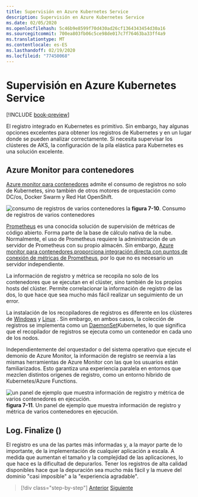 ```yaml
---
title: Supervisión en Azure Kubernetes Service
description: Supervisión en Azure Kubernetes Service
ms.date: 02/05/2020
ms.openlocfilehash: 5c46b9e8599f70d430ad26cf1364343454d30a16
ms.sourcegitcommit: 700ea803fb06c5ce98de017c7f76463ba33ff4a9
ms.translationtype: MT
ms.contentlocale: es-ES
ms.lasthandoff: 02/19/2020
ms.locfileid: "77450068"
---
```

# <a name="monitoring-in-azure-kubernetes-services"></a>Supervisión en Azure Kubernetes Service

[!INCLUDE [book-preview](../../../includes/book-preview.md)]

El registro integrado en Kubernetes es primitivo. Sin embargo, hay algunas opciones excelentes para obtener los registros de Kubernetes y en un lugar donde se pueden analizar correctamente. Si necesita supervisar los clústeres de AKS, la configuración de la pila elástica para Kubernetes es una solución excelente.

## <a name="azure-monitor-for-containers"></a>Azure Monitor para contenedores

[Azure monitor para contenedores](https://docs.microsoft.com/azure/azure-monitor/insights/container-insights-overview) admite el consumo de registros no solo de Kubernetes, sino también de otros motores de orquestación como DC/os, Docker Swarm y Red Hat OpenShift.

![consumo de registros de varios contenedores](./media/containers-diagram.png)
la **figura 7-10**. Consumo de registros de varios contenedores

[Prometheus](https://prometheus.io/) es una conocida solución de supervisión de métricas de código abierto. Forma parte de la base de cálculo nativa de la nube. Normalmente, el uso de Prometheus requiere la administración de un servidor de Prometheus con su propio almacén. Sin embargo, [Azure monitor para contenedores proporciona integración directa con puntos de conexión de métricas de Prometheus](https://docs.microsoft.com/azure/azure-monitor/insights/container-insights-prometheus-integration), por lo que no es necesario un servidor independiente.

La información de registro y métrica se recopila no solo de los contenedores que se ejecutan en el clúster, sino también de los propios hosts del clúster. Permite correlacionar la información de registro de las dos, lo que hace que sea mucho más fácil realizar un seguimiento de un error.

La instalación de los recopiladores de registros es diferente en los clústeres de [Windows](https://docs.microsoft.com/azure/azure-monitor/insights/containers#configure-a-log-analytics-windows-agent-for-kubernetes) y [Linux](https://docs.microsoft.com/azure/azure-monitor/insights/containers#configure-a-log-analytics-linux-agent-for-kubernetes) . Sin embargo, en ambos casos, la colección de registros se implementa como un [DaemonSet](https://kubernetes.io/docs/concepts/workloads/controllers/daemonset/)Kubernetes, lo que significa que el recopilador de registros se ejecuta como un contenedor en cada uno de los nodos.

Independientemente del orquestador o del sistema operativo que ejecute el demonio de Azure Monitor, la información de registro se reenvía a las mismas herramientas de Azure Monitor con las que los usuarios están familiarizados. Esto garantiza una experiencia paralela en entornos que mezclen distintos orígenes de registro, como un entorno híbrido de Kubernetes/Azure Functions.

![un panel de ejemplo que muestra información de registro y métrica de varios contenedores en ejecución.](./media/containers-dashboard.png)
**figura 7-11**. Un panel de ejemplo que muestra información de registro y métrica de varios contenedores en ejecución.

## <a name="logfinalize"></a>Log. Finalize ()

El registro es una de las partes más informadas y, a la mayor parte de lo importante, de la implementación de cualquier aplicación a escala. A medida que aumentan el tamaño y la complejidad de las aplicaciones, lo que hace es la dificultad de depurarlos. Tener los registros de alta calidad disponibles hace que la depuración sea mucho más fácil y la mueve del dominio "casi imposible" a la "experiencia agradable".

>[!div class="step-by-step"]
>[Anterior](logging-with-elastic-stack.md)
>[Siguiente](azure-monitor.md)
